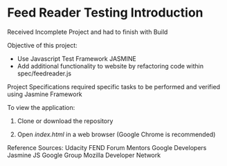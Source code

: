# Feed Reader Testing Introduction
 Received Incomplete Project and had to finish with Build

 Objective of this project:

* Use Javascript Test Framework JASMINE 
* Add additional functionality to website by refactoring code within spec/feedreader.js

Project Specifications required specific tasks to be performed and verified using Jasmine Framework

To view the application:

1. Clone or download the repository

2. Open *index.html* in a web browser (Google Chrome is recommended)

Reference Sources:
Udacity FEND Forum Mentors
Google Developers
Jasmine JS Google Group
Mozilla Developer Network
